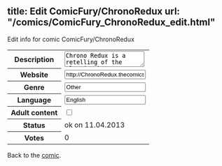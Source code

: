 title: Edit ComicFury/ChronoRedux
url: "/comics/ComicFury_ChronoRedux_edit.html"
---
Edit info for comic ComicFury/ChronoRedux

<form name="comic" action="http://gaepostmail.appengine.com/comic" name="post">
<table class="comicinfo">
<tr>
<th>Description</th><td><textarea name="description">Chrono Redux is a retelling of the classic Chrono Trigger game, except that it makes fun of it. Truthfully, I mock it because I love it.</textarea></td>
</tr>
<tr>
<th>Website</th><td><input type="text" name="url" value="http://ChronoRedux.thecomicseries.com/"/></td>
</tr>
<tr>
<th>Genre</th><td><input type="text" name="genre" value="Other"/></td>
</tr>
<tr>
<th>Language</th><td><input type="text" name="language" value="English"/></td>
</tr>
<tr>
<th>Adult content</th><td><input type="checkbox" name="adult" value="adult" /></td>
</tr>
<tr>
<th>Status</th><td>ok on 11.04.2013</td>
</tr>
<tr>
<th>Votes</th><td>0</div></td>
</tr>
</table>
</form>

Back to the [comic](/comics/ComicFury_ChronoRedux.html).
